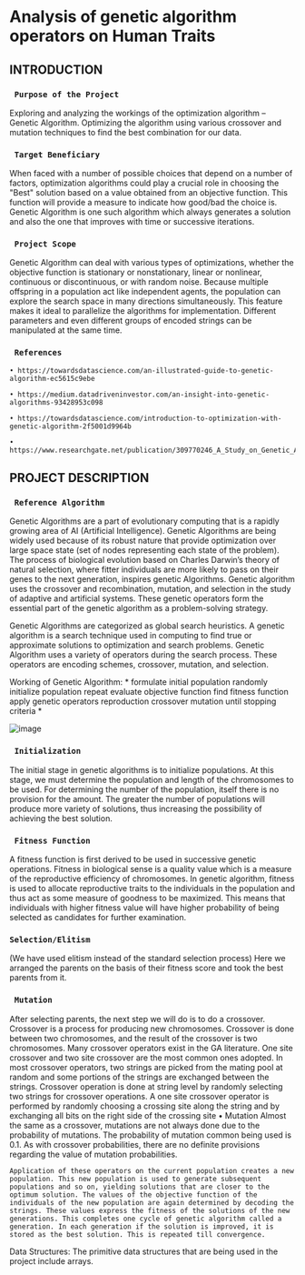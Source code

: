 # Analysis of genetic algorithm operators on Human Traits


## INTRODUCTION
        
### <code> Purpose of the Project </code>

Exploring and analyzing the workings of the optimization algorithm – Genetic Algorithm. Optimizing the algorithm using various crossover and mutation techniques to find the best combination for our data.

### <code> Target Beneficiary </code>

When faced with a number of possible choices that depend on a number of factors, optimization algorithms could play a crucial role in choosing the "Best" solution based on a value obtained from an objective function. This function will provide a measure to indicate how good/bad the choice is.
Genetic Algorithm is one such algorithm which always generates a solution and also the one that improves with time or successive iterations.



### <code> Project Scope </code>

Genetic Algorithm can deal with various types of optimizations, whether the objective function is stationary or nonstationary, linear or nonlinear, continuous or discontinuous, or with random noise. Because multiple offspring in a population act like independent agents, the population can explore the search space in many directions simultaneously. This feature makes it ideal to parallelize the algorithms for implementation. Different parameters and even different groups of encoded strings can be manipulated at the same time.


### <code> References </code>


    • https://towardsdatascience.com/an-illustrated-guide-to-genetic-algorithm-ec5615c9ebe

    • https://medium.datadriveninvestor.com/an-insight-into-genetic-algorithms-93428953c098

    • https://towardsdatascience.com/introduction-to-optimization-with-genetic-algorithm-2f5001d9964b

    • https://www.researchgate.net/publication/309770246_A_Study_on_Genetic_Algorithm_and_its_Applications




## PROJECT DESCRIPTION


### <code> Reference Algorithm </code>

Genetic Algorithms are a part of evolutionary computing that is a rapidly growing area of AI (Artificial Intelligence). Genetic Algorithms are being widely used because of its robust nature that provide optimization over large space state (set of nodes representing each state of the problem). The process of biological evolution based on Charles Darwin’s theory of natural selection, where fitter individuals are more likely to pass on their genes to the next generation, inspires genetic Algorithms. Genetic algorithm uses the crossover and recombination, mutation, and selection in the study of adaptive and artificial systems. These genetic operators form the essential part of the genetic algorithm as a problem-solving strategy.

Genetic Algorithms are categorized as global search heuristics. A genetic algorithm is a search technique used in computing to find true or approximate solutions to optimization and search problems. Genetic Algorithm uses a variety of operators during the search process. These operators are encoding schemes, crossover, mutation, and selection.

Working of Genetic Algorithm:
*
formulate initial population
randomly initialize population
repeat
evaluate objective function
find fitness function
apply genetic operators
reproduction
crossover
mutation
until stopping criteria
*

![image](https://user-images.githubusercontent.com/55507908/144181219-fd5eafdf-471a-4e40-ba59-d099703193fc.png)

### <code> Initialization </code>

The initial stage in genetic algorithms is to initialize populations. At this stage, we must determine the population and length of the chromosomes to be used. For determining the number of the population, itself there is no provision for the amount. The greater the number of populations will produce more variety of solutions, thus increasing the possibility of achieving the best solution.

### <code> Fitness Function </code>

A fitness function is first derived to be used in successive genetic operations. Fitness in biological sense is a quality value which is a measure of the reproductive efficiency of chromosomes. In genetic algorithm, fitness is used to allocate reproductive traits to the individuals in the population and thus act as some measure of goodness to be maximized. This means that individuals with higher fitness value will have higher probability of being selected as candidates for further examination.

### <code>Selection/Elitism </code>

(We have used elitism instead of the standard selection process)
Here we arranged the parents on the basis of their fitness score and took the best parents from it.

### <code> Mutation </code>
After selecting parents, the next step we will do is to do a crossover. Crossover is a process for producing new chromosomes. Crossover is done between two chromosomes, and the result of the crossover is two chromosomes.
Many crossover operators exist in the GA literature. One site crossover and two site crossover are the most common ones adopted. In most crossover operators, two strings are picked from the mating pool at random and some portions of the strings are exchanged between the strings. Crossover operation is done at string level by randomly selecting two strings for crossover operations. A one site crossover operator is performed by randomly choosing a crossing site along the string and by exchanging all bits on the right side of the crossing site
    • Mutation
Almost the same as a crossover, mutations are not always done due to the probability of mutations. The probability of mutation common being used is 0.1. As with crossover probabilities, there are no definite provisions regarding the value of mutation probabilities.

    Application of these operators on the current population creates a new population. This new population is used to generate subsequent populations and so on, yielding solutions that are closer to the optimum solution. The values of the objective function of the individuals of the new population are again determined by decoding the strings. These values express the fitness of the solutions of the new generations. This completes one cycle of genetic algorithm called a generation. In each generation if the solution is improved, it is stored as the best solution. This is repeated till convergence.

Data Structures:
The primitive data structures that are being used in the project include arrays.
